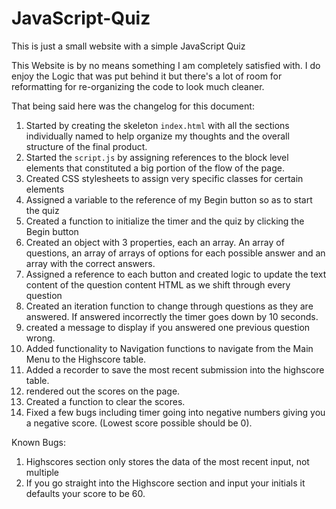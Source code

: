 # JavaScript-Quiz
This is just a small website with a simple JavaScript Quiz

This Website is by no means something I am completely satisfied with. I do enjoy the Logic that was put behind it but there's a lot of room for reformatting for re-organizing the code to look much cleaner.

That being said here was the changelog for this document:

1. Started by creating the skeleton `index.html` with all the sections individually named to help organize my thoughts and the overall structure of the final product.
2. Started the `script.js` by assigning references to the block level elements that constituted a big portion of the flow of the page.
3. Created CSS stylesheets to assign very specific classes for certain elements
4. Assigned a variable to the reference of my Begin button so as to start the quiz
5. Created a function to initialize the timer and the quiz by clicking the Begin button
6. Created an object with 3 properties, each an array. An array of questions, an array of arrays of options for each possible answer and an array with the correct answers.
7. Assigned a reference to each button and created logic to update the text content of the question content HTML as we shift through every question
8. Created an iteration function to change through questions as they are answered. If answered incorrectly the timer goes down by 10 seconds.
9. created a message to display if you answered one previous question wrong.
10. Added functionality to Navigation functions to navigate from the Main Menu to the Highscore table.
11. Added a recorder to save the most recent submission into the highscore table.
12. rendered out the scores on the page.
13. Created a function to clear the scores.
14. Fixed a few bugs including timer going into negative numbers giving you a negative score. (Lowest score possible should be 0).

Known Bugs:

1. Highscores section only stores the data of the most recent input, not multiple
2. If you go straight into the Highscore section and input your initials it defaults your score to be 60.
